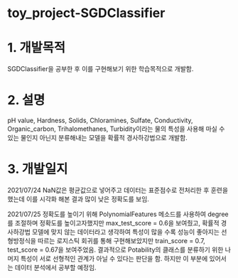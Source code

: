 # toy_project-SGDClassifier

# 1. 개발목적
SGDClassifier을 공부한 후 이를 구현해보기 위한 학습목적으로 개발함.

# 2. 설명
pH value, Hardness, Solids, Chloramines, Sulfate, Conductivity, Organic_carbon, Trihalomethanes, Turbidity이라는 물의 특성을 사용해 마실 수 있는 물인지 아닌지 분류해내는 모델을 확률적 경사하강법으로 개발함. 


# 3. 개발일지
2021/07/24 NaN값은 평균값으로 넣어주고 데이터는 표준점수로 전처리한 후 훈련을 했는데 이를 시각화 해본 결과 많이 낮은 정확도를 보임.

2021/07/25 정확도를 높이기 위해 PolynomialFeatures 메소드를 사용하여 degree를 조절하며 정확도를 높이고자했지만 max_test_score = 0.6을 보여줬고, 확률적 경사하강법 모델에 맞지 않는 데이터라고 생각하여 특성이 많을 수록 성능이 좋아지는 선형방정식을 따르는 로지스틱 회귀를 통해 구현해보았지만 train_score = 0.7, test_score = 0.67을 보여주었음. 결과적으로 Potability의 클래스를 분류하기 위한 나머지 특성이 서로 선형적인 관계가 아닐 수 있다는 판단을 함. 하지만 이 부분에 있어서는 데이터 분석에서 공부할 예정임. 
